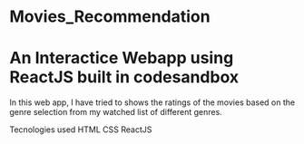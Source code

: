 # Movies_Recommendation
 # An Interactice Webapp using ReactJS built in codesandbox
In this web app, I have tried to shows the ratings of the movies based on the genre selection from my watched list of different genres.

Tecnologies used
 HTML
 CSS
 ReactJS
